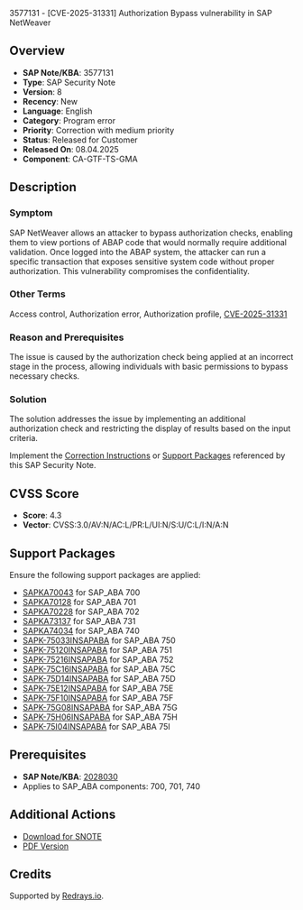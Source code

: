 3577131 - [CVE-2025-31331] Authorization Bypass vulnerability in SAP NetWeaver

## Overview

- **SAP Note/KBA**: 3577131
- **Type**: SAP Security Note
- **Version**: 8
- **Recency**: New
- **Language**: English
- **Category**: Program error
- **Priority**: Correction with medium priority
- **Status**: Released for Customer
- **Released On**: 08.04.2025
- **Component**: CA-GTF-TS-GMA

## Description

### Symptom
SAP NetWeaver allows an attacker to bypass authorization checks, enabling them to view portions of ABAP code that would normally require additional validation. Once logged into the ABAP system, the attacker can run a specific transaction that exposes sensitive system code without proper authorization. This vulnerability compromises the confidentiality.

### Other Terms
Access control, Authorization error, Authorization profile, [CVE-2025-31331](https://www.cve.org/CVERecord/SearchResults?query=CVE-2025-31331)

### Reason and Prerequisites
The issue is caused by the authorization check being applied at an incorrect stage in the process, allowing individuals with basic permissions to bypass necessary checks.

### Solution
The solution addresses the issue by implementing an additional authorization check and restricting the display of results based on the input criteria.

Implement the [Correction Instructions](https://me.sap.com/corrins/0003577131/44) or [Support Packages](https://me.sap.com/supportpackage/SAPKA70043) referenced by this SAP Security Note.

## CVSS Score

- **Score**: 4.3
- **Vector**: CVSS:3.0/AV:N/AC:L/PR:L/UI:N/S:U/C:L/I:N/A:N

## Support Packages

Ensure the following support packages are applied:

- [SAPKA70043](https://me.sap.com/supportpackage/SAPKA70043) for SAP_ABA 700
- [SAPKA70128](https://me.sap.com/supportpackage/SAPKA70128) for SAP_ABA 701
- [SAPKA70228](https://me.sap.com/supportpackage/SAPKA70228) for SAP_ABA 702
- [SAPKA73137](https://me.sap.com/supportpackage/SAPKA73137) for SAP_ABA 731
- [SAPKA74034](https://me.sap.com/supportpackage/SAPKA74034) for SAP_ABA 740
- [SAPK-75033INSAPABA](https://me.sap.com/supportpackage/SAPK-75033INSAPABA) for SAP_ABA 750
- [SAPK-75120INSAPABA](https://me.sap.com/supportpackage/SAPK-75120INSAPABA) for SAP_ABA 751
- [SAPK-75216INSAPABA](https://me.sap.com/supportpackage/SAPK-75216INSAPABA) for SAP_ABA 752
- [SAPK-75C16INSAPABA](https://me.sap.com/supportpackage/SAPK-75C16INSAPABA) for SAP_ABA 75C
- [SAPK-75D14INSAPABA](https://me.sap.com/supportpackage/SAPK-75D14INSAPABA) for SAP_ABA 75D
- [SAPK-75E12INSAPABA](https://me.sap.com/supportpackage/SAPK-75E12INSAPABA) for SAP_ABA 75E
- [SAPK-75F10INSAPABA](https://me.sap.com/supportpackage/SAPK-75F10INSAPABA) for SAP_ABA 75F
- [SAPK-75G08INSAPABA](https://me.sap.com/supportpackage/SAPK-75G08INSAPABA) for SAP_ABA 75G
- [SAPK-75H06INSAPABA](https://me.sap.com/supportpackage/SAPK-75H06INSAPABA) for SAP_ABA 75H
- [SAPK-75I04INSAPABA](https://me.sap.com/supportpackage/SAPK-75I04INSAPABA) for SAP_ABA 75I

## Prerequisites

- **SAP Note/KBA**: [2028030](https://me.sap.com/notes/2028030)
- Applies to SAP_ABA components: 700, 701, 740

## Additional Actions

- [Download for SNOTE](https://notesdownloads.sap.com/note/0040000000381122025)
- [PDF Version](https://userapps.support.sap.com/sap/support/sfm/notes/print/0003577131?language=en-US&token=237DA685E318A91F3FCE73C52E51B8C6)

## Credits

Supported by [Redrays.io](https://redrays.io).